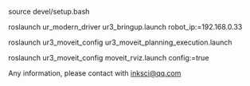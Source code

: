 source devel/setup.bash

roslaunch ur_modern_driver ur3_bringup.launch robot_ip:=192.168.0.33

roslaunch ur3_moveit_config ur3_moveit_planning_execution.launch

roslaunch ur3_moveit_config moveit_rviz.launch config:=true

Any information, please contact with inksci@qq.com
